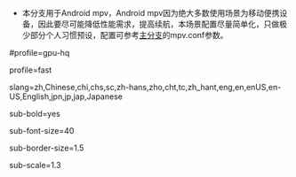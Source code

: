 * 本分支用于Android mpv，Android mpv因为绝大多数使用场景为移动便携设备，因此要尽可能降低性能需求，提高续航，本场景配置尽量简单化，只做极少部分个人习惯预设，配置可参考[主分支](https://github.com/redomCL/mpv_fruit/tree/main)的mpv.conf参数。

#profile=gpu-hq

profile=fast

slang=zh,Chinese,chi,chs,sc,zh-hans,zho,cht,tc,zh_hant,eng,en,enUS,en-US,English,jpn,jp,jap,Japanese

sub-bold=yes

sub-font-size=40

sub-border-size=1.5

sub-scale=1.3

